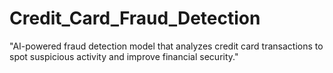# Credit_Card_Fraud_Detection
"AI-powered fraud detection model that analyzes credit card transactions to spot suspicious activity and improve financial security."
